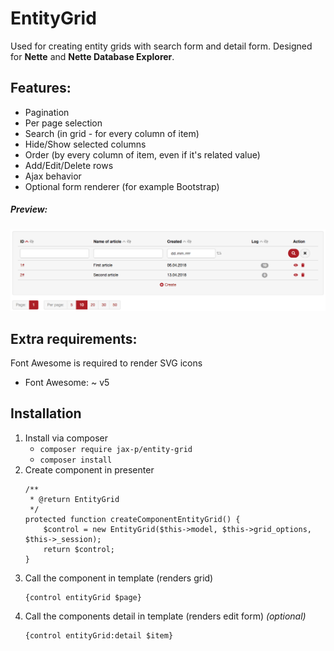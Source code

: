 # EntityGrid
Used for creating entity grids with search form and detail form. Designed for **Nette** and **Nette Database Explorer**.

## Features:
* Pagination
* Per page selection
* Search (in grid - for every column of item)
* Hide/Show selected columns
* Order (by every column of item, even if it's related value)
* Add/Edit/Delete rows
* Ajax behavior
* Optional form renderer (for example Bootstrap)

##### Preview:
![stack Overflow](https://raw.githubusercontent.com/Jax-p/entity-grid/master/preview.jpg)

## Extra requirements:
Font Awesome is required to render SVG icons
* Font Awesome: ~ v5

## Installation
1. Install via composer 
    * `composer require jax-p/entity-grid`
    * `composer install`
2. Create component in presenter
    ```
    /**
     * @return EntityGrid
     */
    protected function createComponentEntityGrid() {
        $control = new EntityGrid($this->model, $this->grid_options, $this->_session);
        return $control;
    }
    ```
3. Call the component in template (renders grid)
    ```
    {control entityGrid $page}
    ```
4. Call the components detail in template (renders edit form) *(optional)*
    ```
    {control entityGrid:detail $item}
    ```